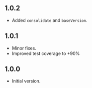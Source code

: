 ## 1.0.2

- Added `consolidate` and `baseVersion`.

## 1.0.1

- Minor fixes.
- Improved test coverage to +90%

## 1.0.0

- Initial version.
